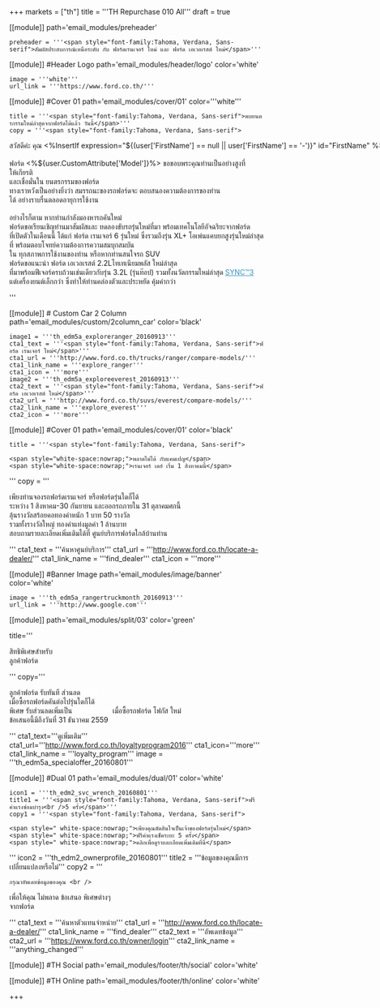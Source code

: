+++
markets = ["th"]
title = '''TH Repurchase 010 All'''
draft = true

[[module]]
path='email_modules/preheader'

	preheader = '''<span style="font-family:Tahoma, Verdana, Sans-serif">สัมผัสประสบการณ์เหนือระดับ กับ ฟอร์ดเรนเจอร์ ใหม่ และ ฟอร์ด เอเวอเรสต์ ใหม่</span>'''

[[module]] #Header Logo
path='email_modules/header/logo'
color='white'

	image = '''white'''
	url_link = '''https://www.ford.co.th/'''

[[module]] #Cover 01
path='email_modules/cover/01'
color='''white'''

	title = '''<span style="font-family:Tahoma, Verdana, Sans-serif">พบยนตรกรรมใหม่ล่าสุดจากฟอร์ดได้แล้ว วันนี้</span>'''
	copy = '''<span style="font-family:Tahoma, Verdana, Sans-serif">

<span style="white-space:nowrap;">สวัสดีค่ะ คุณ <%InsertIf expression="${(user['FirstName'] == null || user['FirstName'] == '-')}" id="FirstName" %>ท่านลูกค้าฟอร์ด<%/InsertIf%> <%InsertElse%> <%${user['FirstName']}%> <%/InsertElse%></span><br /><br />
<span style="white-space:nowrap;">ฟอร์ด <%${user.CustomAttribute['Model']}%> ขอขอบพระคุณท่านเป็นอย่างสูง</span>ที่
<span style="white-space:nowrap;">ให้เกียรติ</span><br />
และเชื่อมั่นใน
<span style="white-space:nowrap;">ยนตรกรรมของฟอร์ด</span><br /> 
<span style="white-space:nowrap;">ทางเราหวังเป็นอย่างยิ่ง</span>ว่า
<span style="white-space:nowrap;">สมรรถนะของรถฟอร์ด</span>จะ
<span style="white-space:nowrap;">ตอบสนองความต้องการของท่าน</span><br />ได้
<span style="white-space:nowrap;">อย่างราบรื่นตลอดอายุการใช้งาน</span><br /><br />
<span style="white-space:nowrap;">อย่างไรก็ตาม</span>
<span style="white-space:nowrap;"> หากท่านกำลังมองหารถคันใหม่</span><br /> 
<span style="white-space:nowrap;"> ฟอร์ดขอเรียนเชิญท่านมาสัมผัส</span>และ
<span style="white-space:nowrap;">ทดลองขับรถรุ่นใหม่</span>ที่มา
<span style="white-space:nowrap;">พร้อมเทคโนโลยีอัจฉริยะจากฟอร์ด</span><br />
<span style="white-space:nowrap;">ที่เปิดตัวในเดือนนี้</span> 
<span style="white-space:nowrap;">ได้แก่</span> 
<span style="white-space:nowrap;">ฟอร์ด เรนเจอร์ 6	รุ่นใหม่</span> 
<span style="white-space:nowrap;">ซึ่งรวมถึงรุ่น XL+</span> 
<span style="white-space:nowrap;">โอเพ่นแคบยกสูงรุ่นใหม่ล่าสุด</span>ที่
<span style="white-space:nowrap;">พร้อมตอบโจทย์ความต้องการความสมบุกสมบัน</span><br />ใน
<span style="white-space:nowrap;">ทุกสภาพการใช้งานของท่าน</span> 
<span style="white-space:nowrap;">หรือหากท่านสนใจรถ SUV</span> <br />
<span style="white-space:nowrap;">ฟอร์ดขอแนะนำ ฟอร์ด เอเวอเรสต์ 2.2Lไทเทเนียมพลัส</span> 
<span style="white-space:nowrap;">ใหม่ล่าสุด</span> <br />
<span style="white-space:nowrap;">ที่มาพร้อมฟีเจอร์ครบถ้วนเช่นเดียวกับรุ่น 3.2L (รุ่นท๊อป)</span> 
<span style="white-space:nowrap;">รวมทั้งนวัตกรรมใหม่ล่าสุด</span> <a name="sync3" href="http://www.ford.co.th/engineering/sync/" style="color: #2d94cd; text-decoration: underline;">SYNC&trade;3</a><br /> 
<span style="white-space:nowrap;">แต่เครื่องยนต์เล็กกว่า</span> 
<span style="white-space:nowrap;">ซึ่งทำให้ท่านคล่องตัวและประหยัด</span> 
<span style="white-space:nowrap;">คุ้มค่ากว่า</span>

</span>'''

[[module]] # Custom Car 2 Column
path='email_modules/custom/2column_car'
color='black'

	image1 = '''th_edm5a_exploreranger_20160913'''
	cta1_text = '''<span style="font-family:Tahoma, Verdana, Sans-serif">ฟอร์ด เรนเจอร์ ใหม่</span>'''
	cta1_url = '''http://www.ford.co.th/trucks/ranger/compare-models/'''
	cta1_link_name = '''explore_ranger'''
	cta1_icon = '''more'''
	image2 = '''th_edm5a_exploreeverest_20160913'''
	cta2_text = '''<span style="font-family:Tahoma, Verdana, Sans-serif">ฟอร์ด เอเวอเรสต์ ใหม่</span>'''
	cta2_url = '''http://www.ford.co.th/suvs/everest/compare-models/'''
	cta2_link_name = '''explore_everest'''
	cta2_icon = '''more'''

[[module]] #Cover 01
path='email_modules/cover/01'
color='black'

	title = '''<span style="font-family:Tahoma, Verdana, Sans-serif">

	<span style="white-space:nowrap;">พลาดไม่ได้ กับแคมเปญ</span>
	<span style="white-space:nowrap;">เรนเจอร์ เดย์ เริ่ม 1 สิงหาคมนี้</span>

</span>'''
	copy = '''<span style="font-family:Tahoma, Verdana, Sans-serif">

<span style="white-space:nowrap;">เพียงท่านจองรถฟอร์ดเรนเจอร์</span> 
<span style="white-space:nowrap;">หรือฟอร์ดรุ่นใดก็ได้</span> <br />
<span style="white-space:nowrap;">ระหว่าง 1 สิงหาคม-30 กันยายน</span> 
<span style="white-space:nowrap;">และออกรถภายใน 31 ตุลาคมศกนี้</span> 
<span style="white-space:nowrap;">ลุ้นรางวัลสร้อยคอทองคำหนัก 1 บาท 50 รางวัล</span><br />
<span style="white-space:nowrap;">รวมทั้งรางวัลใหญ่</span> 
<span style="white-space:nowrap;">ทองคำแท่งมูลค่า 1 ล้านบาท</span><br />
<span style="white-space:nowrap;">สอบถามรายละเอียดเพิ่มเติม</span>ได้ที่
<span style="white-space:nowrap;">ศูนย์บริการฟอร์ดใกล้บ้านท่าน</span>

</span>'''
	cta1_text = '''<span style="font-family:Tahoma, Verdana, Sans-serif">ค้นหาศูนย์บริการ</span>'''
	cta1_url = '''http://www.ford.co.th/locate-a-dealer/'''
	cta1_link_name = '''find_dealer'''
	cta1_icon = '''more'''

[[module]] #Banner Image
path='email_modules/image/banner'
color='white'

	image = '''th_edm5a_rangertruckmonth_20160913'''
	url_link = '''http://www.google.com'''

[[module]]
path='email_modules/split/03'
color='green'

title='''<span style="font-family:Tahoma, Verdana, Sans-serif">

สิทธิพิเศษสำหรับ<br />ลูกค้าฟอร์ด

</span>'''
copy='''<span style="font-family:Tahoma, Verdana, Sans-serif">

ลูกค้าฟอร์ด รับทันที ส่วนลด 
<span style="color:#FFFFFF;">10,000 บาท</span><br /> 
<span style="white-space:nowrap;">เมื่อซื้อรถฟอร์ดคันต่อไปรุ่นใดก็ได้</span> <br />
<span style="white-space:nowrap;">พิเศษ รับส่วนลดเพิ่มเป็น <span style="color:#FFFFFF;">20,000 บาท</span></span> 
<span style="white-space:nowrap;">เมื่อซื้อรถฟอร์ด โฟกัส ใหม่</span> 
<span style="white-space:nowrap;">ข้อเสนอนี้มีถึงวันที่ 31 ธันวาคม 2559</span>

</span>'''
cta1_text='''<span style="font-family:Tahoma, Verdana, Sans-serif">ดูเพิ่มเติม</span></span>'''
cta1_url='''http://www.ford.co.th/loyaltyprogram2016'''
cta1_icon='''more'''
cta1_link_name = '''loyalty_program'''
image = '''th_edm5a_specialoffer_20160801'''

[[module]] #Dual 01
path='email_modules/dual/01'
color='white'

	icon1 = '''th_edm2_svc_wrench_20160801'''
	title1 = '''<span style="font-family:Tahoma, Verdana, Sans-serif">ฟรีค่าแรงซ่อมบำรุง<br />5 ครั้ง</span>'''
	copy1 = '''<span style="font-family:Tahoma, Verdana, Sans-serif">

	<span style=" white-space:nowrap;">เพียงคุณตัดสินใจเป็นเจ้าของฟอร์ดรุ่นใหม่</span> 
	<span style=" white-space:nowrap;">ฟรีค่าแรงเช็คระยะ 5 ครั้ง</span> 
	<span style=" white-space:nowrap;">คลิกเพื่อดูรายละเอียดเพิ่มเติมที่นี่</span>

</span>'''
	icon2 = '''th_edm2_ownerprofile_20160801'''
	title2 = '''<span style="font-family:Tahoma, Verdana, Sans-serif">ข้อมูลของคุณมีการ<br />เปลี่ยนแปลงหรือไม่</span>'''
	copy2 = '''<span style="font-family:Tahoma, Verdana, Sans-serif">

	กรุณาอัพเดทข้อมูลของคุณ <br />
<span style=" white-space:nowrap;">เพื่อให้คุณ</span>
<span style=" white-space:nowrap;">ไม่พลาด</span>
<span style=" white-space:nowrap;">ข้อเสนอ</span>
<span style=" white-space:nowrap;">พิเศษ</span>ต่างๆ <br />
<span style=" white-space:nowrap;">จากฟอร์ด

</span>'''
	cta1_text = '''<span style="font-family:Tahoma, Verdana, Sans-serif">ค้นหาตัวแทนจำหน่าย</span>'''
	cta1_url = '''http://www.ford.co.th/locate-a-dealer/'''
	cta1_link_name = '''find_dealer'''
	cta2_text = '''<span style="font-family:Tahoma, Verdana, Sans-serif">อัพเดทข้อมูล</span>'''
	cta2_url = '''https://www.ford.co.th/owner/login'''
	cta2_link_name = '''anything_changed'''


[[module]] #TH Social
path='email_modules/footer/th/social'
color='white'

[[module]] #TH Online
path='email_modules/footer/th/online'
color='white'

+++